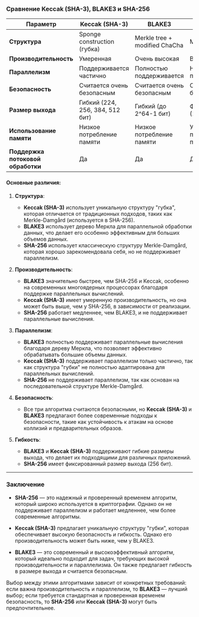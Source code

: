 ### Сравнение Keccak (SHA-3), BLAKE3 и SHA-256

| Параметр                  | Keccak (SHA-3)                         | BLAKE3                                | SHA-256                              |
|---------------------------|----------------------------------------|---------------------------------------|--------------------------------------|
| **Структура**             | Sponge construction (губка)           | Merkle tree + modified ChaCha        | Merkle-Damgård                      |
| **Производительность**    | Умеренная                             | Очень высокая                        | Высокая                             |
| **Параллелизм**           | Поддерживается частично               | Полностью поддерживается             | Не поддерживается                   |
| **Безопасность**          | Считается очень безопасным            | Считается очень безопасным           | Считается безопасным                |
| **Размер выхода**         | Гибкий (224, 256, 384, 512 бит)       | Гибкий (до 2^64-1 бит)               | Фиксированный (256 бит)             |
| **Использование памяти**  | Низкое потребление памяти             | Низкое потребление памяти            | Умеренное потребление памяти        |
| **Поддержка потоковой обработки** | Да                                 | Да                                   | Да                                  |

#### **Основные различия:**

1. **Структура**:
   - **Keccak (SHA-3)** использует уникальную структуру "губка", которая отличается от традиционных подходов, таких как Merkle-Damgård (используется в SHA-256).
   - **BLAKE3** использует дерево Меркла для параллельной обработки данных, что делает его особенно эффективным для больших объемов данных.
   - **SHA-256** использует классическую структуру Merkle-Damgård, которая хорошо зарекомендовала себя, но не поддерживает параллелизм.

2. **Производительность**:
   - **BLAKE3** значительно быстрее, чем SHA-256 и Keccak, особенно на современных многоядерных процессорах благодаря поддержке параллельных вычислений.
   - **Keccak (SHA-3)** имеет умеренную производительность, но она может быть выше, чем у SHA-256, в зависимости от реализации.
   - **SHA-256** работает медленнее, чем BLAKE3, и не поддерживает параллельные вычисления.

3. **Параллелизм**:
   - **BLAKE3** полностью поддерживает параллельные вычисления благодаря дереву Меркла, что позволяет эффективно обрабатывать большие объемы данных.
   - **Keccak (SHA-3)** поддерживает параллелизм только частично, так как структура "губки" не полностью адаптирована для параллельных вычислений.
   - **SHA-256** не поддерживает параллелизм, так как основан на последовательной структуре Merkle-Damgård.

4. **Безопасность**:
   - Все три алгоритма считаются безопасными, но **Keccak (SHA-3)** и **BLAKE3** предлагают более современные подходы к безопасности, такие как устойчивость к атакам на основе коллизий и предварительных образов.

5. **Гибкость**:
   - **BLAKE3** и **Keccak (SHA-3)** поддерживают гибкие размеры выхода, что делает их подходящими для различных приложений.
   - **SHA-256** имеет фиксированный размер выхода (256 бит).

---

### Заключение

- **SHA-256** — это надежный и проверенный временем алгоритм, который широко используется в криптографии. Однако он не поддерживает параллелизм и работает медленнее, чем более современные алгоритмы.

- **Keccak (SHA-3)** предлагает уникальную структуру "губки", которая обеспечивает высокую безопасность и гибкость. Однако его производительность может быть ниже, чем у BLAKE3.

- **BLAKE3** — это современный и высокоэффективный алгоритм, который идеально подходит для задач, требующих высокой производительности и параллелизма. Он также предлагает гибкость в размере выхода и считается безопасным.

Выбор между этими алгоритмами зависит от конкретных требований: если важна производительность и параллелизм, то **BLAKE3** — лучший выбор; если требуется стандартная и проверенная временем безопасность, то **SHA-256** или **Keccak (SHA-3)** могут быть предпочтительнее.
